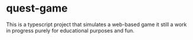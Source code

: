 # quest-game
This is a typescript project that simulates a web-based game it still a work in progress purely for educational purposes and fun.
